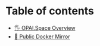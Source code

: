 # Table of contents

* [🖐️ OPAI.Space Overview](README.md)
* [🐳 Public Docker Mirror](public-docker-mirror.md)
